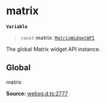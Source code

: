 # matrix

**`Variable`**

> `const` **matrix**: [`MatrixWidgetAPI`](../namespaces/namespace.Matrix/interfaces/interface.MatrixWidgetAPI.md)

The global Matrix widget API instance.

## Global

matrix

**Source:** [websg.d.ts:2777](https://github.com/thirdroom/thirdroom/blob/4c397b03/packages/websg-types/types/websg.d.ts#L2777)
